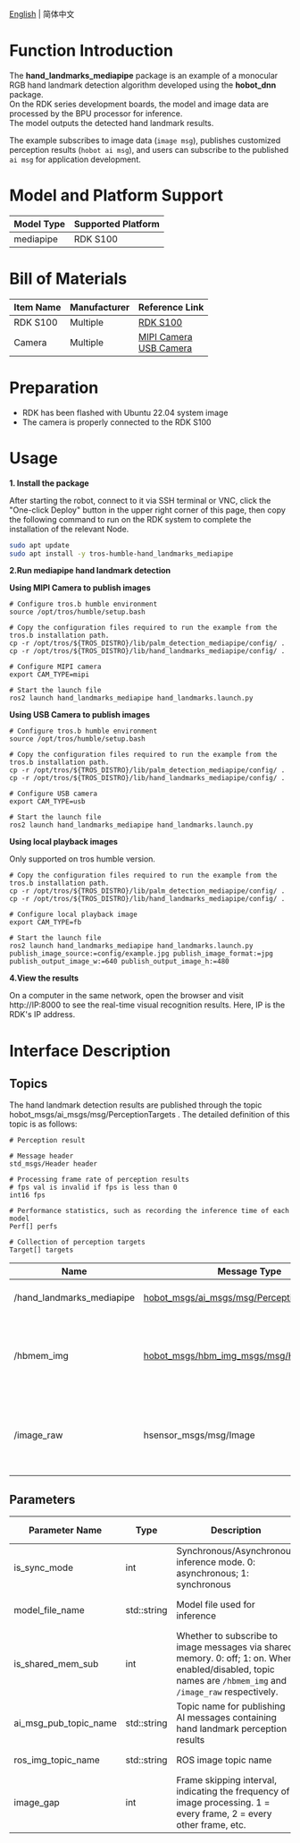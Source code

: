 [English](./README.md) | 简体中文

# Function Introduction

The **hand_landmarks_mediapipe** package is an example of a monocular RGB hand landmark detection algorithm developed using the **hobot_dnn** package.  
On the RDK series development boards, the model and image data are processed by the BPU processor for inference.  
The model outputs the detected hand landmark results.

The example subscribes to image data (`image msg`), publishes customized perception results (`hobot ai msg`), and users can subscribe to the published `ai msg` for application development.

# Model and Platform Support

| Model Type           | Supported Platform |
| :------------------- | ------------------ |
| mediapipe            | RDK S100           |

# Bill of Materials

| Item Name            | Manufacturer | Reference Link                                                                 |
| :------------------- | ------------ | ------------------------------------------------------------------------------ |
| RDK S100             | Multiple     | [RDK S100](https://developer.horizon.cc/rdks100)                               |
| Camera               | Multiple     | [MIPI Camera](https://developer.horizon.cc/nodehubdetail/168958376283445781)<br>[USB Camera](https://developer.horizon.cc/nodehubdetail/168958376283445777) |

# Preparation

- RDK has been flashed with Ubuntu 22.04 system image  
- The camera is properly connected to the RDK S100

# Usage

**1. Install the package**

After starting the robot, connect to it via SSH terminal or VNC, click the "One-click Deploy" button in the upper right corner of this page, then copy the following command to run on the RDK system to complete the installation of the relevant Node.

```bash
sudo apt update
sudo apt install -y tros-humble-hand_landmarks_mediapipe
```

**2.Run mediapipe hand landmark detection**

**Using MIPI Camera to publish images**

```shell
# Configure tros.b humble environment
source /opt/tros/humble/setup.bash

# Copy the configuration files required to run the example from the tros.b installation path.
cp -r /opt/tros/${TROS_DISTRO}/lib/palm_detection_mediapipe/config/ .
cp -r /opt/tros/${TROS_DISTRO}/lib/hand_landmarks_mediapipe/config/ .

# Configure MIPI camera
export CAM_TYPE=mipi

# Start the launch file
ros2 launch hand_landmarks_mediapipe hand_landmarks.launch.py

```

**Using USB Camera to publish images**

```shell
# Configure tros.b humble environment
source /opt/tros/humble/setup.bash

# Copy the configuration files required to run the example from the tros.b installation path.
cp -r /opt/tros/${TROS_DISTRO}/lib/palm_detection_mediapipe/config/ .
cp -r /opt/tros/${TROS_DISTRO}/lib/hand_landmarks_mediapipe/config/ .

# Configure USB camera
export CAM_TYPE=usb

# Start the launch file
ros2 launch hand_landmarks_mediapipe hand_landmarks.launch.py
```

**Using local playback images**

Only supported on tros humble version.

```shell
# Copy the configuration files required to run the example from the tros.b installation path.
cp -r /opt/tros/${TROS_DISTRO}/lib/palm_detection_mediapipe/config/ .
cp -r /opt/tros/${TROS_DISTRO}/lib/hand_landmarks_mediapipe/config/ .

# Configure local playback image
export CAM_TYPE=fb

# Start the launch file
ros2 launch hand_landmarks_mediapipe hand_landmarks.launch.py publish_image_source:=config/example.jpg publish_image_format:=jpg publish_output_image_w:=640 publish_output_image_h:=480

```

**4.View the results**

On a computer in the same network, open the browser and visit http://IP:8000
 to see the real-time visual recognition results.
Here, IP is the RDK's IP address.

# Interface Description

## Topics

The hand landmark detection results are published through the topic hobot_msgs/ai_msgs/msg/PerceptionTargets
.
The detailed definition of this topic is as follows:
```shell
# Perception result

# Message header
std_msgs/Header header

# Processing frame rate of perception results
# fps val is invalid if fps is less than 0
int16 fps

# Performance statistics, such as recording the inference time of each model
Perf[] perfs

# Collection of perception targets
Target[] targets

```

| Name                        | Message Type                                                                                                                          | Description                                                                                                  |
| --------------------------- | ------------------------------------------------------------------------------------------------------------------------------------- | ------------------------------------------------------------------------------------------------------------ |
| /hand\_landmarks\_mediapipe | [hobot\_msgs/ai\_msgs/msg/PerceptionTargets](https://github.com/D-Robotics/hobot_msgs/blob/develop/ai_msgs/msg/PerceptionTargets.msg) | Publishes detected target information                                                                        |
| /hbmem\_img                 | [hobot\_msgs/hbm\_img\_msgs/msg/HbmMsg1080P](https://github.com/D-Robotics/hobot_msgs/blob/develop/hbm_img_msgs/msg/HbmMsg1080P.msg)  | When `is_shared_mem_sub == 1`, subscribes to image data from the previous node via shared memory             |
| /image\_raw                 | hsensor\_msgs/msg/Image                                                                                                               | When `is_shared_mem_sub == 0`, subscribes to image data from the previous node via standard ROS subscription |

## Parameters


| Parameter Name            | Type        | Description                                                                                                                                                 | Required | Supported Configurations          | Default Value               |
| ------------------------- | ----------- | ----------------------------------------------------------------------------------------------------------------------------------------------------------- | -------- | --------------------------------- | --------------------------- |
| is\_sync\_mode            | int         | Synchronous/Asynchronous inference mode. 0: asynchronous; 1: synchronous                                                                                    | No       | 0/1                               | 0                           |
| model\_file\_name         | std::string | Model file used for inference                                                                                                                               | No       | Configured with actual model path | config/hand\_224\_224.hbm   |
| is\_shared\_mem\_sub      | int         | Whether to subscribe to image messages via shared memory. 0: off; 1: on. When enabled/disabled, topic names are `/hbmem_img` and `/image_raw` respectively. | No       | 0/1                               | 1                           |
| ai\_msg\_pub\_topic\_name | std::string | Topic name for publishing AI messages containing hand landmark perception results                                                                           | No       | Configured per deployment         | /hand\_landmarks\_mediapipe |
| ros\_img\_topic\_name     | std::string | ROS image topic name                                                                                                                                        | No       | Configured per deployment         | /image\_raw                 |
| image\_gap                | int         | Frame skipping interval, indicating the frequency of image processing. 1 = every frame, 2 = every other frame, etc.                                         | No       | Configured per deployment         | 1                           |
